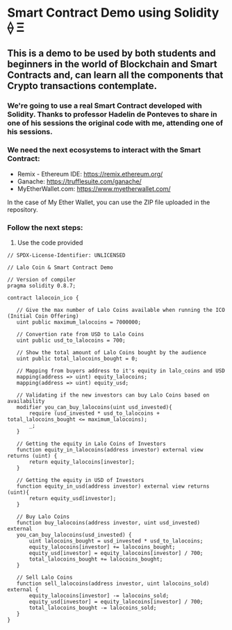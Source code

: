 # Smart Contract Demo using Solidity ⟠ Ξ

## This is a demo to be used by both students and beginners in the world of Blockchain and Smart Contracts and, can learn all the components that Crypto transactions contemplate.

### We're going to use a real Smart Contract developed with Solidity. Thanks to professor Hadelin de Ponteves to share in one of his sessions the original code with me, attending one of his sessions. 

### We need the next ecosystems to interact with the Smart Contract: 

- Remix - Ethereum IDE: https://remix.ethereum.org/
- Ganache: https://trufflesuite.com/ganache/
- MyEtherWallet.com: https://www.myetherwallet.com/

In the case of My Ether Wallet, you can use the ZIP file uploaded in the repository. 

### Follow the next steps: 

1. Use the code provided 

 ```
// SPDX-License-Identifier: UNLICENSED

// Lalo Coin & Smart Contract Demo

// Version of compiler
pragma solidity 0.8.7; 

contract lalocoin_ico {

    // Give the max number of Lalo Coins available when running the ICO (Initial Coin Offering)
    uint public maximum_lalocoins = 7000000;

    // Convertion rate from USD to Lalo Coins
    uint public usd_to_lalocoins = 700;

    // Show the total amount of Lalo Coins bought by the audience
    uint public total_lalocoins_bought = 0;

    // Mapping from buyers address to it's equity in lalo_coins and USD
    mapping(address => uint) equity_lalocoins;
    mapping(address => uint) equity_usd;

    // Validating if the new investors can buy Lalo Coins based on availability
    modifier you_can_buy_lalocoins(uint usd_invested){
        require (usd_invested * usd_to_lalocoins + total_lalocoins_bought <= maximum_lalocoins);
        _;
    }

    // Getting the equity in Lalo Coins of Investors
    function equity_in_lalocoins(address investor) external view returns (uint) {
        return equity_lalocoins[investor];
    }

    // Getting the equity in USD of Investors 
    function equity_in_usd(address investor) external view returns (uint){
        return equity_usd[investor];
    }

    // Buy Lalo Coins
    function buy_lalocoins(address investor, uint usd_invested) external
    you_can_buy_lalocoins(usd_invested) {
        uint lalocoins_bought = usd_invested * usd_to_lalocoins;
        equity_lalocoins[investor] += lalocoins_bought;
        equity_usd[investor] = equity_lalocoins[investor] / 700;
        total_lalocoins_bought += lalocoins_bought;
    }

    // Sell Lalo Coins
    function sell_lalocoins(address investor, uint lalocoins_sold) external {
        equity_lalocoins[investor] -= lalocoins_sold;
        equity_usd[investor] = equity_lalocoins[investor] / 700;
        total_lalocoins_bought -= lalocoins_sold;
    }
}
 ```
